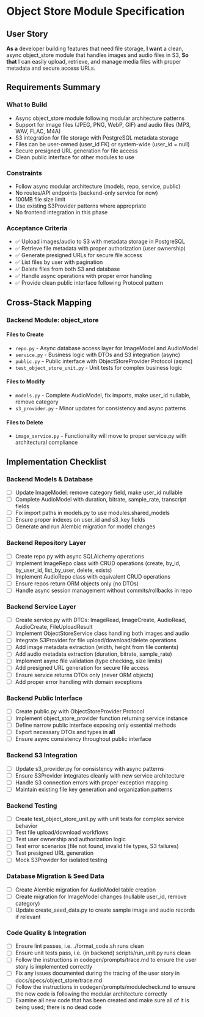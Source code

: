 # Object Store Module Specification

## User Story

**As a** developer building features that need file storage,
**I want** a clean, async object_store module that handles images and audio files in S3,
**So that** I can easily upload, retrieve, and manage media files with proper metadata and secure access URLs.

## Requirements Summary

### What to Build
- Async object_store module following modular architecture patterns
- Support for image files (JPEG, PNG, WebP, GIF) and audio files (MP3, WAV, FLAC, M4A)
- S3 integration for file storage with PostgreSQL metadata storage
- Files can be user-owned (user_id FK) or system-wide (user_id = null)
- Secure presigned URL generation for file access
- Clean public interface for other modules to use

### Constraints
- Follow async modular architecture (models, repo, service, public)
- No routes/API endpoints (backend-only service for now)
- 100MB file size limit
- Use existing S3Provider patterns where appropriate
- No frontend integration in this phase

### Acceptance Criteria
- ✅ Upload images/audio to S3 with metadata storage in PostgreSQL
- ✅ Retrieve file metadata with proper authorization (user ownership)
- ✅ Generate presigned URLs for secure file access
- ✅ List files by user with pagination
- ✅ Delete files from both S3 and database
- ✅ Handle async operations with proper error handling
- ✅ Provide clean public interface following Protocol pattern

## Cross-Stack Mapping

### Backend Module: object_store

#### Files to Create
- `repo.py` - Async database access layer for ImageModel and AudioModel
- `service.py` - Business logic with DTOs and S3 integration (async)
- `public.py` - Public interface with ObjectStoreProvider Protocol (async)
- `test_object_store_unit.py` - Unit tests for complex business logic

#### Files to Modify
- `models.py` - Complete AudioModel, fix imports, make user_id nullable, remove category
- `s3_provider.py` - Minor updates for consistency and async patterns

#### Files to Delete
- `image_service.py` - Functionality will move to proper service.py with architectural compliance

## Implementation Checklist

### Backend Models & Database
- [ ] Update ImageModel: remove category field, make user_id nullable
- [ ] Complete AudioModel with duration, bitrate, sample_rate, transcript fields
- [ ] Fix import paths in models.py to use modules.shared_models
- [ ] Ensure proper indexes on user_id and s3_key fields
- [ ] Generate and run Alembic migration for model changes

### Backend Repository Layer
- [ ] Create repo.py with async SQLAlchemy operations
- [ ] Implement ImageRepo class with CRUD operations (create, by_id, by_user_id, list_by_user, delete, exists)
- [ ] Implement AudioRepo class with equivalent CRUD operations
- [ ] Ensure repos return ORM objects only (no DTOs)
- [ ] Handle async session management without commits/rollbacks in repo

### Backend Service Layer
- [ ] Create service.py with DTOs: ImageRead, ImageCreate, AudioRead, AudioCreate, FileUploadResult
- [ ] Implement ObjectStoreService class handling both images and audio
- [ ] Integrate S3Provider for file upload/download/delete operations
- [ ] Add image metadata extraction (width, height from file contents)
- [ ] Add audio metadata extraction (duration, bitrate, sample_rate)
- [ ] Implement async file validation (type checking, size limits)
- [ ] Add presigned URL generation for secure file access
- [ ] Ensure service returns DTOs only (never ORM objects)
- [ ] Add proper error handling with domain exceptions

### Backend Public Interface
- [ ] Create public.py with ObjectStoreProvider Protocol
- [ ] Implement object_store_provider function returning service instance
- [ ] Define narrow public interface exposing only essential methods
- [ ] Export necessary DTOs and types in __all__
- [ ] Ensure async consistency throughout public interface

### Backend S3 Integration
- [ ] Update s3_provider.py for consistency with async patterns
- [ ] Ensure S3Provider integrates cleanly with new service architecture
- [ ] Handle S3 connection errors with proper exception mapping
- [ ] Maintain existing file key generation and organization patterns

### Backend Testing
- [ ] Create test_object_store_unit.py with unit tests for complex service behavior
- [ ] Test file upload/download workflows
- [ ] Test user ownership and authorization logic
- [ ] Test error scenarios (file not found, invalid file types, S3 failures)
- [ ] Test presigned URL generation
- [ ] Mock S3Provider for isolated testing

### Database Migration & Seed Data
- [ ] Create Alembic migration for AudioModel table creation
- [ ] Create migration for ImageModel changes (nullable user_id, remove category)
- [ ] Update create_seed_data.py to create sample image and audio records if relevant

### Code Quality & Integration
- [ ] Ensure lint passes, i.e. ./format_code.sh runs clean
- [ ] Ensure unit tests pass, i.e. (in backend) scripts/run_unit.py runs clean
- [ ] Follow the instructions in codegen/prompts/trace.md to ensure the user story is implemented correctly
- [ ] Fix any issues documented during the tracing of the user story in docs/specs/object_store/trace.md
- [ ] Follow the instructions in codegen/prompts/modulecheck.md to ensure the new code is following the modular architecture correctly
- [ ] Examine all new code that has been created and make sure all of it is being used; there is no dead code
